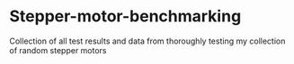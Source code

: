 # Stepper-motor-benchmarking
Collection of all test results and data from thoroughly testing my collection of random stepper motors
